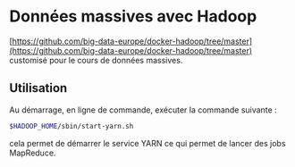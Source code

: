 # Données massives avec Hadoop

[https://github.com/big-data-europe/docker-hadoop/tree/master](https://github.com/big-data-europe/docker-hadoop/tree/master) customisé pour le cours de données massives.

## Utilisation

Au démarrage, en ligne de commande, exécuter la commande suivante :

```bash
$HADOOP_HOME/sbin/start-yarn.sh
```

cela permet de démarrer le service YARN ce qui permet de lancer des jobs MapReduce.
